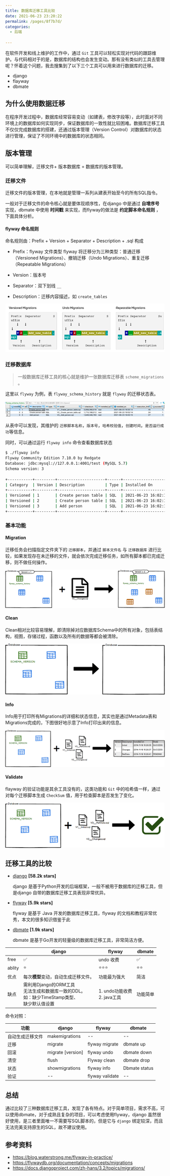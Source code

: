 ```yaml
---
title: 数据库迁移工具比较
date: 2021-06-23 23:20:22
permalink: /pages/8f7b7d/
categories: 
  - 后端

---
```


在软件开发和线上维护的工作中，通过 `Git` 工具可以轻松实现对代码的跟踪维护。与代码相对于的是，数据库的结构也会发生变动。那有没有类似的工具去管理呢？怀着这个问题，我去搜集到了以下三个工具可以用来进行数据库的迁移。

- django
- flayway
- dbmate

<!--more-->

## 为什么使用数据迁移

在程序开发过程中，数据库经常容易变动（如建表，修改字段等），此时面对不同环境上的数据库如何实现同步，保证数据库的一致性就比较困难。数据库迁移工具不仅仅完成数据库的搭建，还通过版本管理（Version Control）对数据库的状态进行管理，保证了不同环境中的数据库的状态相同。

## 版本管理

可以简单理解，迁移文件+ 版本数据库 = 数据库的版本管理。

### 迁移文件

迁移文件的版本管理，在本地就是管理一系列从建表开始至今的所有SQL指令。

一般对于迁移文件的命令核心就是要体现顺序性，在django 中是通过 **自增序号** 实现，dbmate 中使用 **时间戳** 来实现，而flyway的做法是 **约定脚本命名规则** ，下面具体分析。

#### flyway 命名规则

命名规则由：Prefix + Version + Separator + Description + .sql 构成

- Prefix：flyway 文件类型
  flyway 将迁移分为三种类型：普通迁移（Versioned Migrations）、撤销迁移（Undo Migrations）、重复迁移（Repeatable Migrations）

- Version：版本号
- Separator：双下划线 `__`
- Description：迁移内容描述，如 `create_tables`

![image-20210624002644164](./assets/img/image-20210624002644164-4465606-4519505.png)



### 迁移数据库

> 一般数据库迁移工具的核心就是维护一张数据库迁移表 `scheme_migrations` 。

这里以 `flyway` 为例，表 `flyway_schema_history` 就是 `flyway` 的迁移状态表。

![image-20210624000448202](./assets/img/image-20210624000448202.png)

从表中可以发现，其维护的 `迁移脚本名称`，`版本号`，`哈希校验值`，`创建时间`，`是否运行成功`等信息。

同时，可以通过运行 `flyway info` 命令查看数据库状态

```bash
$ ./flyway info
Flyway Community Edition 7.10.0 by Redgate
Database: jdbc:mysql://127.0.0.1:4001/test (MySQL 5.7)
Schema version: 3

+-----------+---------+---------------------+------+---------------------+---------+
| Category  | Version | Description         | Type | Installed On        | State   |
+-----------+---------+---------------------+------+---------------------+---------+
| Versioned | 1       | Create person table | SQL  | 2021-06-23 16:02:14 | Success |
| Versioned | 2       | Create person table | SQL  | 2021-06-23 16:02:14 | Success |
| Versioned | 3       | Add person          | SQL  | 2021-06-23 16:02:15 | Success |
+-----------+---------+---------------------+------+---------------------+---------+
```

### 基本功能

####  Migration

迁移任务会扫描指定文件夹下的 `迁移脚本`，并通过 `脚本文件名` 与 `迁移数据库` 进行比较，如果发现存在未迁移的文件，就会依次完成迁移任务，如所有脚本都已完成迁移，则不做任何操作。

<img src="./assets/img/command-migrate.png" alt="Migrate" style="zoom: 67%;" />

#### Clean

Clean相对比较容易理解，即清除掉对应数据库Schema中的所有对象，包括表结构，视图，存储过程，函数以及所有的数据等都会被清除。

<img src="./assets/img/command_clean.png" alt="img" style="zoom:67%;" />



#### Info

Info用于打印所有Migrations的详细和状态信息，其实也是通过Metadata表和Migrations完成的，下图很好地示意了Info打印出来的信息。

<img src="./assets/img/command_info.png" alt="img" style="zoom:67%;" />



#### Validate

flayway 的验证功能是其余工具没有的，这类功能和 `Git` 中的哈希值一样，通过对每个迁移脚本生成 `CheckSum` 值，用于检查脚本是否发生了变化。

<img src="./assets/img/command_validate.png" alt="img" style="zoom:67%;" />

## 迁移工具的比较

- [django](https://github.com/django/django) **[58.2k stars]**

  django 是基于Python开发的后端框架，一般不被用于数据库的迁移工具，但是django 自带的数据库迁移工具表现非常优异。

- [flyway](https://github.com/flyway/flyway) **[5.9k stars]**

  flyway 是基于 Java 开发的数据库迁移工具，flyway 的文档和教程非常优秀，本文的很多知识借鉴于此

- [dbmate](https://github.com/amacneil/dbmate) **[1.9k stars]**

  dbmate 是基于Go开发的轻量级的数据库迁移工具，非常简洁方便。

|        | django                                                       | flyway                           | dbmate   |
| ------ | ------------------------------------------------------------ | -------------------------------- | -------- |
| free   | ✅                                                            | undo 收费                        | ✅        |
| ablity | ⭐️                                                            | ⭐️⭐️⭐️                              | ⭐️⭐️       |
| 优点   | 每次**模型**变动，自动生成迁移文件。                         | 功能最为强大                     | 简洁     |
| 缺点   | 需利用Django的ORM工具<br />无法生成和数据库一致的DDL。<br />如：缺少TimeStamp类型、<br />缺少默认值设置 | 1. undo功能收费<br />2. java工具 | 功能简单 |

命令对照：

| 功能             | django            | flyway          | dbmate        |
| ---------------- | ----------------- | --------------- | ------------- |
| 自动生成迁移文件 | makemigrations    | --              | --            |
| 迁移             | migrate           | flyway migrate  | dbmate up     |
| 回滚             | migrate [version] | flyway undo     | dbmate down   |
| 清空             | flush             | Flyway clean    | dbmate drop   |
| 状态             | showmigrations    | flyway info     | Dbmate status |
| 验证             | --                | flyway validate | --            |

## 总结

通过比较了三种数据库迁移工具，发现了各有特点。对于简单项目，需求不高，可以使用dbmate，对于成熟且复杂的项目，可以考虑使用flyway，django 虽然很好使用，是三者里面唯一不需要写SQL脚本的，但是它与 `django` 绑定较深，而且无法完美支持原生的SQL，故不建议使用。

## 参考资料

- https://blog.waterstrong.me/flyway-in-practice/
- https://flywaydb.org/documentation/concepts/migrations
- https://docs.djangoproject.com/zh-hans/3.2/topics/migrations/

